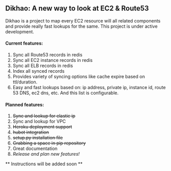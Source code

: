 ## Dikhao: A new way to look at EC2 & Route53

Dikhao is a project to map every EC2 resource will all related components and provide really fast lookups for the same. This project is under active development.

#### Current features:
1. Sync all Route53 records in redis
2. Sync all EC2 instance records in redis
3. Sync all ELB records in redis
4. Index all synced records
5. Provides variety of syncing options like cache expire based on ttl/duration.
6. Easy and fast lookups based on: ip address, private ip, instance id, route 53 DNS, ec2 dns, etc. And this list is configurable.

#### Planned features:
1. ~~Sync and lookup for elastic ip~~
2. Sync and lookup for VPC
3. ~~Heroku deployment support~~
4. ~~hubot integration~~
5. ~~setup.py installation file~~
6. ~~Grabbing a space in pip repository~~
7. Great documentation
8. *Release and plan new features!*

** Instructions will be added soon **
